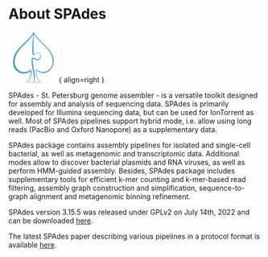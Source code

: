# About SPAdes

![SPAdes](spades.png){ align=right }

SPAdes - St. Petersburg genome assembler - is a versatile toolkit designed for assembly and analysis of sequencing data.
SPAdes is primarily developed for Illumina sequencing data, but can be used for IonTorrent as well. Most of SPAdes pipelines support hybrid mode, i.e. allow using long reads (PacBio and Oxford Nanopore) as a supplementary data.

SPAdes package contains assembly pipelines for isolated and single-cell bacterial, as well as metagenomic and transcriptomic data.
Additional modes allow to discover bacterial plasmids and RNA viruses, as well as perform HMM-guided assembly.
Besides, SPAdes package includes supplementary tools for efficient k-mer counting and k-mer-based read filtering, assembly graph construction and simplification, sequence-to-graph alignment and metagenomic binning refinement.

SPAdes version 3.15.5 was released under GPLv2 on July 14th, 2022 and can be downloaded [here](https://github.com/ablab/spades/releases/latest/).

The latest SPAdes paper describing various pipelines in a protocol format is available [here](https://currentprotocols.onlinelibrary.wiley.com/doi/abs/10.1002/cpbi.102).
